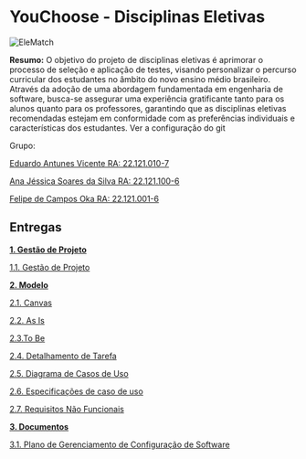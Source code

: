 # YouChoose - Disciplinas Eletivas

![EleMatch](https://github.com/EduardoAVicente/Disciplinas-Eletivas/assets/92233185/e4e0874e-a86e-4ef9-8a9d-52396d79b5f9)

**Resumo:** O objetivo do projeto de disciplinas eletivas é aprimorar o processo de seleção e aplicação de testes, visando personalizar o percurso curricular dos estudantes no âmbito do novo ensino médio brasileiro. Através da adoção de uma abordagem fundamentada em engenharia de software, busca-se assegurar uma experiência gratificante tanto para os alunos quanto para os professores, garantindo que as disciplinas eletivas recomendadas estejam em conformidade com as preferências individuais e características dos estudantes. Ver a configuração do git

Grupo:

[Eduardo Antunes Vicente RA: 22.121.010-7](https://github.com/EduardoAVicente)

[Ana Jéssica Soares da Silva RA: 22.121.100-6](https://github.com/AnaJessicaSS)

[Felipe de Campos Oka RA: 22.121.001-6](https://github.com/KaburauNero)

## Entregas

**[1. Gestão de Projeto](https://github.com/EduardoAVicente/Disciplinas-Eletivas/wiki/Gest%C3%A3o-de-Projeto)**

[1.1. Gestão de Projeto](https://github.com/EduardoAVicente/Disciplinas-Eletivas/wiki/Gest%C3%A3o-de-Projeto#1-defini%C3%A7%C3%A3o-de-projeto)

**[2. Modelo](https://github.com/EduardoAVicente/Disciplinas-Eletivas/wiki/Modelo)**

[2.1. Canvas](https://github.com/EduardoAVicente/Disciplinas-Eletivas/wiki/Modelo#canvas)

[2.2. As Is](https://github.com/EduardoAVicente/Disciplinas-Eletivas/wiki/Modelo#as-is)

[2.3.To Be](https://github.com/EduardoAVicente/Disciplinas-Eletivas/wiki/Modelo#to-be)

[2.4. Detalhamento de Tarefa](https://github.com/EduardoAVicente/Disciplinas-Eletivas/wiki/Modelo#detalhamento-de-tarefa)

[2.5. Diagrama de Casos de Uso](https://github.com/EduardoAVicente/Disciplinas-Eletivas/wiki/Modelo#diagrama-de-casos-de-uso)

[2.6. Especificações de caso de uso](https://github.com/EduardoAVicente/Disciplinas-Eletivas/wiki/Modelo#especifica%C3%A7%C3%B5es-de-caso-de-uso)

[2.7. Requisitos Não Funcionais](https://github.com/EduardoAVicente/Disciplinas-Eletivas/wiki/Modelo#requisitos-n%C3%A3o-funcionais)

**[3. Documentos](https://github.com/EduardoAVicente/Disciplinas-Eletivas/wiki/Documentos)**

[3.1. Plano de Gerenciamento de Configuração de Software](https://github.com/EduardoAVicente/Disciplinas-Eletivas/wiki/Documentos#plano-de-gerenciamento-de-configura%C3%A7%C3%A3o-de-software)
